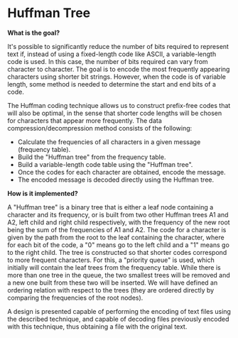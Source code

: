 # Huffman Tree

**What is the goal?**

It's possible to significantly reduce the number of bits required to represent text if, instead of using a fixed-length code like ASCII, a variable-length code is used. In this case, the number of bits required can vary from character to character. The goal is to encode the most frequently appearing characters using shorter bit strings. However, when the code is of variable length, some method is needed to determine the start and end bits of a code.

The Huffman coding technique allows us to construct prefix-free codes that will also be optimal, in the sense that shorter code lengths will be chosen for characters that appear more frequently. The data compression/decompression method consists of the following:

- Calculate the frequencies of all characters in a given message (frequency table).
- Build the "Huffman tree" from the frequency table.
- Build a variable-length code table using the "Huffman tree".
- Once the codes for each character are obtained, encode the message.
- The encoded message is decoded directly using the Huffman tree.

**How is it implemented?**

A "Huffman tree" is a binary tree that is either a leaf node containing a character and its frequency, or is built from two other Huffman trees A1 and A2, left child and right child respectively, with the frequency of the new root being the sum of the frequencies of A1 and A2. The code for a character is given by the path from the root to the leaf containing the character, where for each bit of the code, a "0" means go to the left child and a "1" means go to the right child. The tree is constructed so that shorter codes correspond to more frequent characters. For this, a "priority queue" is used, which initially will contain the leaf trees from the frequency table. While there is more than one tree in the queue, the two smallest trees will be removed and a new one built from these two will be inserted. We will have defined an ordering relation with respect to the trees (they are ordered directly by comparing the frequencies of the root nodes).

A design is presented capable of performing the encoding of text files using the described technique, and capable of decoding files previously encoded with this technique, thus obtaining a file with the original text.


